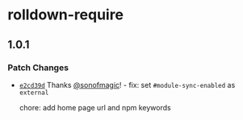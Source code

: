 # rolldown-require

## 1.0.1

### Patch Changes

- [`e2cd39d`](https://github.com/weapp-vite/weapp-vite/commit/e2cd39def4b893c8f06be955fafe55744365b810) Thanks [@sonofmagic](https://github.com/sonofmagic)! - fix: set `#module-sync-enabled` as `external`

  chore: add home page url and npm keywords
